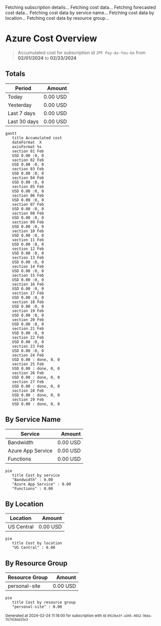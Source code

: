 Fetching subscription details...
Fetching cost data...
Fetching forecasted cost data...
Fetching cost data by service name...
Fetching cost data by location...
Fetching cost data by resource group...
# Azure Cost Overview

> Accumulated cost for subscription id `JPF Pay-As-You-Go` from **02/01/2024** to **02/23/2024**

## Totals

|Period|Amount|
|---|---:|
|Today|0.00 USD|
|Yesterday|0.00 USD|
|Last 7 days|0.00 USD|
|Last 30 days|0.00 USD|

```mermaid
gantt
   title Accumulated cost
   dateFormat  X
   axisFormat %s
   section 01 Feb
   USD 0.00 :0, 0
   section 02 Feb
   USD 0.00 :0, 0
   section 03 Feb
   USD 0.00 :0, 0
   section 04 Feb
   USD 0.00 :0, 0
   section 05 Feb
   USD 0.00 :0, 0
   section 06 Feb
   USD 0.00 :0, 0
   section 07 Feb
   USD 0.00 :0, 0
   section 08 Feb
   USD 0.00 :0, 0
   section 09 Feb
   USD 0.00 :0, 0
   section 10 Feb
   USD 0.00 :0, 0
   section 11 Feb
   USD 0.00 :0, 0
   section 12 Feb
   USD 0.00 :0, 0
   section 13 Feb
   USD 0.00 :0, 0
   section 14 Feb
   USD 0.00 :0, 0
   section 15 Feb
   USD 0.00 :0, 0
   section 16 Feb
   USD 0.00 :0, 0
   section 17 Feb
   USD 0.00 :0, 0
   section 18 Feb
   USD 0.00 :0, 0
   section 19 Feb
   USD 0.00 :0, 0
   section 20 Feb
   USD 0.00 :0, 0
   section 21 Feb
   USD 0.00 :0, 0
   section 22 Feb
   USD 0.00 :0, 0
   section 23 Feb
   USD 0.00 :0, 0
   section 24 Feb
   USD 0.00 : done, 0, 0
   section 25 Feb
   USD 0.00 : done, 0, 0
   section 26 Feb
   USD 0.00 : done, 0, 0
   section 27 Feb
   USD 0.00 : done, 0, 0
   section 28 Feb
   USD 0.00 : done, 0, 0
   section 29 Feb
   USD 0.00 : done, 0, 0
```

## By Service Name

|Service|Amount|
|---|---:|
|Bandwidth|0.00 USD|
|Azure App Service|0.00 USD|
|Functions|0.00 USD|

```mermaid
pie
   title Cost by service
   "Bandwidth" : 0.00
   "Azure App Service" : 0.00
   "Functions" : 0.00
```

## By Location

|Location|Amount|
|---|---:|
|US Central|0.00 USD|

```mermaid
pie
   title Cost by location
   "US Central" : 0.00
```

## By Resource Group

|Resource Group|Amount|
|---|---:|
|personal-site|0.00 USD|

```mermaid
pie
   title Cost by resource group
   "personal-site" : 0.00
```

<sup>Generated at 2024-02-24 11:18:00 for subscription with id `4913be3f-a345-4652-9bba-767418dd25e3`</sup>
